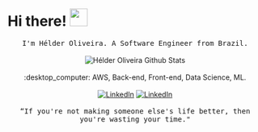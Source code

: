   <h1> Hi there! <img src="https://github.com/TheDudeThatCode/TheDudeThatCode/blob/master/Assets/Hi.gif" width="35" /></h1>
<p align="center">
  <samp>
I'm Hélder Oliveira. A Software Engineer from Brazil.
  </samp>
  <br/>
    <br/>
  <img src="https://github-readme-stats.vercel.app/api?username=helderlgoliveira&count_private=true&show_icons=true&hide=stars,issues" alt="Hélder Oliveira Github Stats"></img>
  <br/><br/>
   <span>
:desktop_computer: AWS, Back-end, Front-end, Data Science, ML.</span>
 
  <br/>
  <br/>
    <a href="https://www.linkedin.com/in/helderlgoliveira" target="_blank"><img alt="LinkedIn" src="https://img.shields.io/badge/linkedin-%230077B5.svg?&style=for-the-badge&logo=linkedin&logoColor=white" /></a>
<a href="mailto:helderlgoliveira@gmail.com" target="_blank"><img alt="LinkedIn" src="https://img.shields.io/badge/email-000000.svg?&style=for-the-badge&logo=gmail&logoColor=white" /></a>
<br/>
<br/>
  <samp>“If you're not making someone else's life better, then you're wasting your time."</samp>  
</p>
